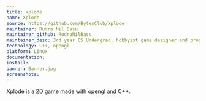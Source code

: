 ```yaml
---
title: xplode
name: Xplode
source: https://github.com/BytesClub/Xplode
maintainer: Rudra Nil Basu
maintainer_github: RudraNilBasu
maintainer_desc: 3rd year CS Undergrad, hobbyist game designer and programmer
technology: C++, opengl
platform: Linux
documentation: 
install: 
banner: Banner.jpg
screenshots:
---
```


Xplode is a 2D game made with opengl and C++.
